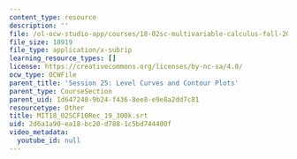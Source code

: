 ```yaml
---
content_type: resource
description: ''
file: /ol-ocw-studio-app/courses/18-02sc-multivariable-calculus-fall-2010/2d6a1a90ea18bc20d7881c5bd744400f_MIT18_02SCF10Rec_19_300k.srt
file_size: 10919
file_type: application/x-subrip
learning_resource_types: []
license: https://creativecommons.org/licenses/by-nc-sa/4.0/
ocw_type: OCWFile
parent_title: 'Session 25: Level Curves and Contour Plots'
parent_type: CourseSection
parent_uid: 1d647248-9b24-f436-8ee8-e9e8a2dd7c81
resourcetype: Other
title: MIT18_02SCF10Rec_19_300k.srt
uid: 2d6a1a90-ea18-bc20-d788-1c5bd744400f
video_metadata:
  youtube_id: null
---
```

